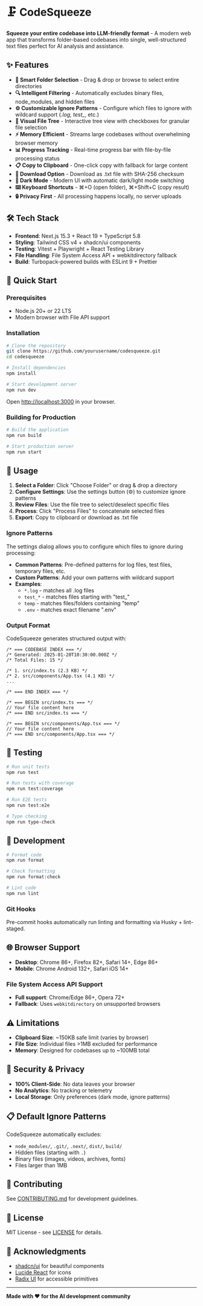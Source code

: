 # 🗜️ CodeSqueeze

**Squeeze your entire codebase into LLM-friendly format** - A modern web app that transforms folder-based codebases into single, well-structured text files perfect for AI analysis and assistance.

## ✨ Features

- **📁 Smart Folder Selection** - Drag & drop or browse to select entire directories
- **🔍 Intelligent Filtering** - Automatically excludes binary files, node_modules, and hidden files
- **⚙️ Customizable Ignore Patterns** - Configure which files to ignore with wildcard support (*.log, test_*, etc.)
- **🌳 Visual File Tree** - Interactive tree view with checkboxes for granular file selection
- **⚡ Memory Efficient** - Streams large codebases without overwhelming browser memory
- **📊 Progress Tracking** - Real-time progress bar with file-by-file processing status
- **📋 Copy to Clipboard** - One-click copy with fallback for large content
- **💾 Download Option** - Download as .txt file with SHA-256 checksum
- **🌙 Dark Mode** - Modern UI with automatic dark/light mode switching
- **⌨️ Keyboard Shortcuts** - ⌘+O (open folder), ⌘+Shift+C (copy result)
- **🔒 Privacy First** - All processing happens locally, no server uploads

## 🛠️ Tech Stack

- **Frontend**: Next.js 15.3 + React 19 + TypeScript 5.8
- **Styling**: Tailwind CSS v4 + shadcn/ui components
- **Testing**: Vitest + Playwright + React Testing Library
- **File Handling**: File System Access API + webkitdirectory fallback
- **Build**: Turbopack-powered builds with ESLint 9 + Prettier

## 🚀 Quick Start

### Prerequisites

- Node.js 20+ or 22 LTS
- Modern browser with File API support

### Installation

```bash
# Clone the repository
git clone https://github.com/yourusername/codesqueeze.git
cd codesqueeze

# Install dependencies
npm install

# Start development server
npm run dev
```

Open [http://localhost:3000](http://localhost:3000) in your browser.

### Building for Production

```bash
# Build the application
npm run build

# Start production server
npm run start
```

## 📖 Usage

1. **Select a Folder**: Click "Choose Folder" or drag & drop a directory
2. **Configure Settings**: Use the settings button (⚙️) to customize ignore patterns
3. **Review Files**: Use the file tree to select/deselect specific files
4. **Process**: Click "Process Files" to concatenate selected files
5. **Export**: Copy to clipboard or download as .txt file

### Ignore Patterns

The settings dialog allows you to configure which files to ignore during processing:

- **Common Patterns**: Pre-defined patterns for log files, test files, temporary files, etc.
- **Custom Patterns**: Add your own patterns with wildcard support
- **Examples**:
  - `*.log` - matches all .log files
  - `test_*` - matches files starting with "test_"
  - `temp` - matches files/folders containing "temp"
  - `.env` - matches exact filename ".env"

### Output Format

CodeSqueeze generates structured output with:

```
/* === CODEBASE INDEX === */
/* Generated: 2025-01-20T10:30:00.000Z */
/* Total Files: 15 */

/* 1. src/index.ts (2.3 KB) */
/* 2. src/components/App.tsx (4.1 KB) */
...

/* === END INDEX === */

/* === BEGIN src/index.ts === */
// Your file content here
/* === END src/index.ts === */

/* === BEGIN src/components/App.tsx === */
// Your file content here
/* === END src/components/App.tsx === */
```

## 🧪 Testing

```bash
# Run unit tests
npm run test

# Run tests with coverage
npm run test:coverage

# Run E2E tests
npm run test:e2e

# Type checking
npm run type-check
```

## 🔧 Development

```bash
# Format code
npm run format

# Check formatting
npm run format:check

# Lint code
npm run lint
```

### Git Hooks

Pre-commit hooks automatically run linting and formatting via Husky + lint-staged.

## 🌐 Browser Support

- **Desktop**: Chrome 86+, Firefox 82+, Safari 14+, Edge 86+
- **Mobile**: Chrome Android 132+, Safari iOS 14+

### File System Access API Support

- **Full support**: Chrome/Edge 86+, Opera 72+
- **Fallback**: Uses `webkitdirectory` on unsupported browsers

## ⚠️ Limitations

- **Clipboard Size**: ~150KB safe limit (varies by browser)
- **File Size**: Individual files >1MB excluded for performance
- **Memory**: Designed for codebases up to ~100MB total

## 🔐 Security & Privacy

- **100% Client-Side**: No data leaves your browser
- **No Analytics**: No tracking or telemetry
- **Local Storage**: Only preferences (dark mode, ignore patterns)

## 📋 Default Ignore Patterns

CodeSqueeze automatically excludes:

- `node_modules/`, `.git/`, `.next/`, `dist/`, `build/`
- Hidden files (starting with `.`)
- Binary files (images, videos, archives, fonts)
- Files larger than 1MB

## 🤝 Contributing

See [CONTRIBUTING.md](CONTRIBUTING.md) for development guidelines.

## 📄 License

MIT License - see [LICENSE](LICENSE) for details.

## 🙏 Acknowledgments

- [shadcn/ui](https://ui.shadcn.com/) for beautiful components
- [Lucide React](https://lucide.dev/) for icons
- [Radix UI](https://www.radix-ui.com/) for accessible primitives

---

**Made with ❤️ for the AI development community**

